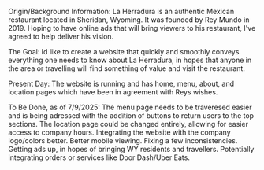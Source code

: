 Origin/Background Information: La Herradura is an authentic Mexican restaurant located in Sheridan, Wyoming. It was founded by Rey Mundo in 2019. Hoping to have online ads that will bring viewers to his restaurant, I've agreed to help deliver his vision. 

The Goal: Id like to create a website that quickly and smoothly conveys everything one needs to know about La Herradura, in hopes that anyone in the area or travelling will find something of value and visit the restaurant. 

Present Day: The website is running and has home, menu, about, and location pages which have been in agreement with Reys wishes. 

To Be Done, as of 7/9/2025: The menu page needs to be traveresed easier and is being adressed with the addition of buttons to return users to the top sections. The location page could be changed entirely, allowing for easier access to company hours. Integrating the website with the company logo/colors better. Better mobile viewing. Fixing a few inconsistencies. Getting ads up, in hopes of bringing WY residents and travellers. Potentially integrating orders or services like Door Dash/Uber Eats.
